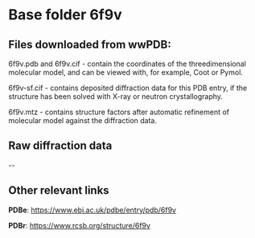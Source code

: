 # Base folder 6f9v

## Files downloaded from wwPDB:

6f9v.pdb and 6f9v.cif - contain the coordinates of the threedimensional molecular model, and can be viewed with, for example, Coot or Pymol.

6f9v-sf.cif - contains deposited diffraction data for this PDB entry, if the structure has been solved with X-ray or neutron crystallography.

6f9v.mtz - contains structure factors after automatic refinement of molecular model against the diffraction data.

## Raw diffraction data

--<br> 

## Other relevant links 
**PDBe**:  https://www.ebi.ac.uk/pdbe/entry/pdb/6f9v
 
**PDBr**: https://www.rcsb.org/structure/6f9v 
